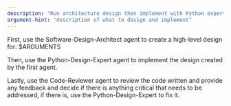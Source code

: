 ```yaml
---
description: "Run architecture design then implement with Python expert"
argument-hint: "description of what to design and implement"
---
```


First, use the Software-Design-Architect agent to create a high-level design for: $ARGUMENTS

Then, use the Python-Design-Expert agent to implement the design created by the first agent.

Lastly, use the Code-Reviewer agent to review the code written and provide any feedback and decide if there is anything critical that needs to be addressed, if there is, use the Python-Design-Expert to fix it.